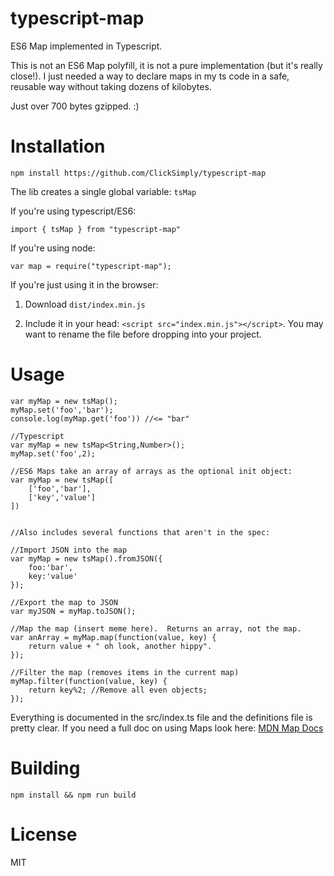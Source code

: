 # typescript-map
ES6 Map implemented in Typescript.

This is not an ES6 Map polyfill, it is not a pure implementation (but it's really close!).
I just needed a way to declare maps in my ts code in a safe, reusable way without taking dozens of kilobytes.

Just over 700 bytes gzipped. :)

# Installation
`npm install https://github.com/ClickSimply/typescript-map`

The lib creates a single global variable: `tsMap`

If you're using typescript/ES6:
```
import { tsMap } from "typescript-map"
```

If you're using node:
```
var map = require("typescript-map");
```

If you're just using it in the browser:

1. Download `dist/index.min.js`

2. Include it in your head: `<script src="index.min.js"></script>`.  You may want to rename the file before dropping into your project.

# Usage


```
var myMap = new tsMap();
myMap.set('foo','bar');
console.log(myMap.get('foo')) //<= "bar"

//Typescript
var myMap = new tsMap<String,Number>();
myMap.set('foo',2);

//ES6 Maps take an array of arrays as the optional init object:
var myMap = new tsMap([
    ['foo','bar'],
    ['key','value']
])


//Also includes several functions that aren't in the spec:

//Import JSON into the map
var myMap = new tsMap().fromJSON({
    foo:'bar',
    key:'value'
});

//Export the map to JSON
var myJSON = myMap.toJSON();

//Map the map (insert meme here).  Returns an array, not the map.
var anArray = myMap.map(function(value, key) {
    return value + " oh look, another hippy".
});

//Filter the map (removes items in the current map)
myMap.filter(function(value, key) {
    return key%2; //Remove all even objects;
});

```

Everything is documented in the src/index.ts file and the definitions file is pretty clear.  If you need a full doc on using Maps look here:
[MDN Map Docs](https://developer.mozilla.org/en-US/docs/Web/JavaScript/Reference/Global_Objects/Map)

# Building
`npm install && npm run build`

# License
MIT